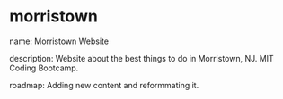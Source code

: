 # morristown
name: Morristown Website

description: Website about the best things to do in Morristown, NJ. MIT Coding Bootcamp.

roadmap: Adding new content and reformmating it.
